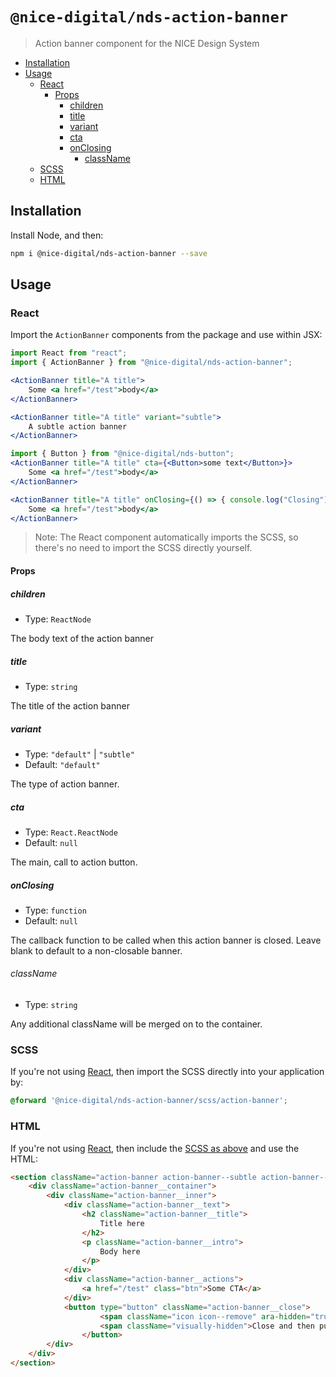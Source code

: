# `@nice-digital/nds-action-banner`

> Action banner component for the NICE Design System

- [Installation](#installation)
- [Usage](#usage)
	- [React](#react)
		- [Props](#props)
			- [children](#children)
			- [title](#title)
			- [variant](#variant)
			- [cta](#cta)
			- [onClosing](#onclosing)
				- [className](#classname)
	- [SCSS](#scss)
	- [HTML](#html)

## Installation

Install Node, and then:

```sh
npm i @nice-digital/nds-action-banner --save
```

## Usage

### React

Import the `ActionBanner` components from the package and use within JSX:

```jsx
import React from "react";
import { ActionBanner } from "@nice-digital/nds-action-banner";

<ActionBanner title="A title">
	Some <a href="/test">body</a>
</ActionBanner>

<ActionBanner title="A title" variant="subtle">
	A subtle action banner
</ActionBanner>

import { Button } from "@nice-digital/nds-button";
<ActionBanner title="A title" cta={<Button>some text</Button>}>
	Some <a href="/test">body</a>
</ActionBanner>

<ActionBanner title="A title" onClosing={() => { console.log("Closing"); }}>
	Some <a href="/test">body</a>
</ActionBanner>
```

> Note: The React component automatically imports the SCSS, so there's no need to import the SCSS directly yourself.

#### Props

##### children

- Type: `ReactNode`

The body text of the action banner

##### title

- Type: `string`

The title of the action banner

##### variant

- Type: `"default"` | `"subtle"`
- Default: `"default"`

The type of action banner.

##### cta

- Type: `React.ReactNode`
- Default: `null`

The main, call to action button.

##### onClosing

- Type: `function`
- Default: `null`

The callback function to be called when this action banner is closed. Leave blank to default to a non-closable banner.

###### className

- Type: `string`

Any additional className will be merged on to the container.

### SCSS

If you're not using [React](#react), then import the SCSS directly into your application by:

```scss
@forward '@nice-digital/nds-action-banner/scss/action-banner';
```

### HTML

If you're not using [React](#react), then include the [SCSS as above](#scss) and use the HTML:

```html
<section className="action-banner action-banner--subtle action-banner--closeable">
	<div className="action-banner__container">
		<div className="action-banner__inner">
			<div className="action-banner__text">
				<h2 className="action-banner__title">
					Title here
				</h2>
				<p className="action-banner__intro">
					Body here
				</p>
			</div>
			<div className="action-banner__actions">
				<a href="/test" class="btn">Some CTA</a>
			</div>
			<button type="button" className="action-banner__close">
					<span className="icon icon--remove" ara-hidden="true"></span>
					<span className="visually-hidden">Close and then put the title here</span>
				</button>
		</div>
	</div>
</section>
```
